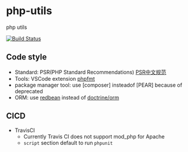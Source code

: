 # php-utils
php utils 

[![Build Status](https://travis-ci.com/davidkhala/php-utils.svg?branch=master)](https://travis-ci.com/davidkhala/php-utils)


## Code style
- Standard: PSR(PHP Standard Recommendations) [PSR中文规范](https://www.kancloud.cn/thinkphp/php-fig-psr/3139)
- Tools: VSCode extension [phpfmt](https://marketplace.visualstudio.com/items?itemName=kokororin.vscode-phpfmt)
- package manager tool: use [composer] insteadof [PEAR] because of deprecated
- ORM: use [redbean](https://github.com/gabordemooij/redbean) instead of [doctrine/orm](https://github.com/doctrine/orm/) 

## CICD
- TravisCI
    - Currently Travis CI does not support mod_php for Apache
    - `script` section default to run `phpunit`